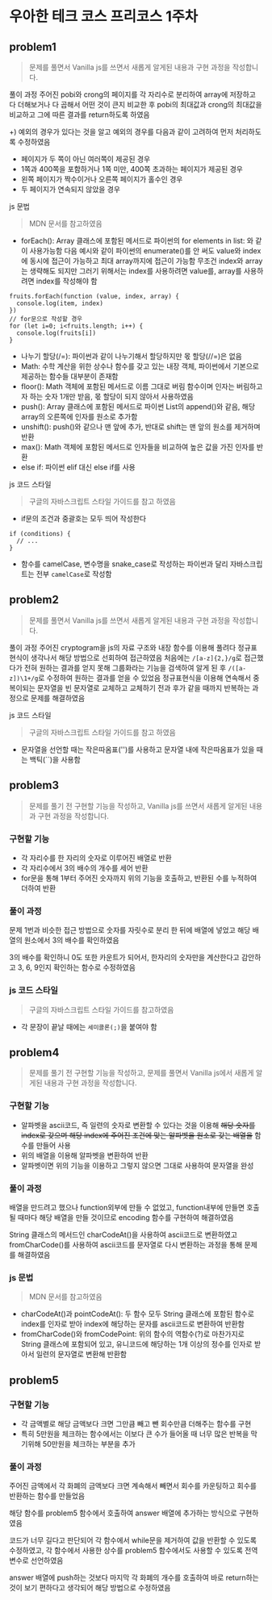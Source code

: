 # 우아한 테크 코스 프리코스 1주차
## problem1
> 문제를 풀면서 Vanilla js를 쓰면서 새롭게 알게된 내용과 구현 과정을 작성합니다.

풀이 과정
주어진 pobi와 crong의 페이지를 각 자리수로 분리하여 array에 저장하고
다 더해보거나 다 곱해서 어떤 것이 큰지 비교한 후
pobi의 최대값과 crong의 최대값을 비교하고 그에 따른 결과를 return하도록 하였음

+) 예외의 경우가 있다는 것을 알고 예외의 경우를 다음과 같이 고려하여 먼저 처리하도록 수정하였음
* 페이지가 두 쪽이 아닌 여러쪽이 제공된 경우
* 1쪽과 400쪽을 포함하거나 1쪽 미만, 400쪽 초과하는 페이지가 제공된 경우
* 왼쪽 페이지가 짝수이거나 오른쪽 페이지가 홀수인 경우
* 두 페이지가 연속되지 않았을 경우

js 문법
> MDN 문서를 참고하였음
* forEach(): Array 클래스에 포함된 메서드로 파이썬의 for elements in list: 와 같이 사용가능함
  다음 예시와 같이 파이썬의 enumerate()를 안 써도 value와 index에 동시에 접근이 가능하고 최대 array까지에 접근이 가능함
  무조건 index와 array는 생략해도 되지만 그러기 위해서는 index를 사용하려면 value를, array를 사용하려면 index를 작성해야 함
```
fruits.forEach(function (value, index, array) {
  console.log(item, index)
})
// for문으로 작성할 경우
for (let i=0; i<fruits.length; i++) {
  console.log(fruits[i])
}
```
* 나누기 할당(/=): 파이썬과 같이 나누기해서 할당하지만 몫 할당(//=)은 없음
* Math: 수학 계산을 위한 상수나 함수를 갖고 있는 내장 객체, 파이썬에서 기본으로 제공하는 함수들 대부분이 존재함
* floor(): Math 객체에 포함된 메서드로 이름 그대로 버림 함수이며 인자는 버림하고자 하는 숫자 1개만 받음, 몫 할당이 되지 않아서 사용하였음
* push(): Array 클래스에 포함된 메서드로 파이썬 List의 append()와 같음, 해당 array의 오른쪽에 인자를 원소로 추가함
* unshift(): push()와 같으나 맨 앞에 추가, 반대로 shift는 맨 앞의 원소를 제거하며 반환
* max(): Math 객체에 포함된 메서드로 인자들을 비교하여 높은 값을 가진 인자를 반환
* else if: 파이썬 elif 대신 else if를 사용

js 코드 스타일
> 구글의 자바스크립트 스타일 가이드를 참고 하였음
* if문의 조건과 중괄호는 모두 띄어 작성한다
```
if (conditions) {
  // ...
}
```
* 함수를 camelCase, 변수명을 snake_case로 작성하는 파이썬과 달리 자바스크립트는 전부 `camelCase`로 작성함

## problem2
> 문제를 풀면서 Vanilla js를 쓰면서 새롭게 알게된 내용과 구현 과정을 작성합니다.

풀이 과정
주어진 cryptogram을 js의 자료 구조와 내장 함수를 이용해 풀려다 정규표현식이 생각나서 해당 방법으로 선회하여 접근하였음
처음에는 `/[a-z]{2,}/g`로 접근했다가 전혀 원하는 결과를 얻지 못해 그룹화라는 기능을 검색하여 알게 된 후
`/([a-z])\1+/g`로 수정하여 원하는 결과를 얻을 수 있었음
정규표현식을 이용해 연속해서 중복이되는 문자열을 빈 문자열로 교체하고
교체하기 전과 후가 같을 때까지 반복하는 과정으로 문제를 해결하였음

js 코드 스타일
> 구글의 자바스크립트 스타일 가이드를 참고 하였음
* 문자열을 선언할 때는 작은따옴표('')를 사용하고 문자열 내에 작은따옴표가 있을 때는 백틱(``)을 사용함

## problem3

> 문제를 풀기 전 구현할 기능을 작성하고, Vanilla js를 쓰면서 새롭게 알게된 내용과 구현 과정을 작성합니다.

### 구현할 기능

* 각 자리수를 한 자리의 숫자로 이루어진 배열로 반환
* 각 자리수에서 3의 배수의 개수를 세어 반환
* for문을 통해 1부터 주어진 숫자까지 위의 기능을 호출하고, 반환된 수를 누적하여 더하여 반환

### 풀이 과정

문제 1번과 비슷한 접근 방법으로 숫자를 자릿수로 분리 한 뒤에 배열에 넣었고 해당 배열의 원소에서 3의 배수를 확인하였음

3의 배수를 확인하니 0도 또한 카운트가 되어서, 한자리의 숫자만을 계산한다고 감안하고 3, 6, 9인지 확인하는 함수로 수정하였음

### js 코드 스타일

> 구글의 자바스크립트 스타일 가이드를 참고하였음

* 각 문장이 끝날 때에는 `세미콜론(;)`을 붙여야 함



## problem4

> 문제를 풀기 전 구현할 기능을 작성하고, 문제를 풀면서 Vanilla js에서 새롭게 알게된 내용과 구현 과정을 작성합니다.

### 구현할 기능

* 알파벳을 ascii코드, 즉 일련의 숫자로 변환할 수 있다는 것을 이용해 ~~해당 숫자를 index로 갖으며 해당 index에 주어진 조건에 맞는 알파벳을 원소로 갖는 배열을~~ 함수를 만들어 사용
* 위의 배열을 이용해 알파벳을 변환하여 반환
* 알파벳이면 위의 기능을 이용하고 그렇지 않으면 그대로 사용하여 문자열을 완성

### 풀이 과정

배열을 만드려고 했으나 function외부에 만들 수 없었고, function내부에 만들면 호출 될 때마다 해당 배열을 만들 것이므로 encoding 함수를 구현하여 해결하였음

String 클래스의 메서드인 charCodeAt()을 사용하여 ascii코드로 변환하였고 fromCharCode()를 사용하여 ascii코드를 문자열로 다시 변환하는 과정을 통해 문제를 해결하였음

### js 문법

> MDN 문서를 참고하였음

* charCodeAt()과 pointCodeAt(): 두 함수 모두 String 클래스에 포함된 함수로 index를 인자로 받아 index에 해당하는 문자를 ascii코드로 변환하여 반환함
* fromCharCode()와 fromCodePoint: 위의 함수의 역함수(?)로 마찬가지로 String 클래스에 포함되어 있고, 유니코드에 해당하는 1개 이상의 정수를 인자로 받아서 일련의 문자열로 변환해 반환함



## problem5

### 구현할 기능

* 각 금액별로 해당 금액보다 크면 그만큼 빼고 뺀 회수만큼 더해주는 함수를 구현
* 특히 5만원을 체크하는 함수에서는 이보다 큰 수가 들어올 때 너무 많은 반복을 막기위해 50만원을 체크하는 부분을 추가

### 풀이 과정

주어진 금액에서 각 화폐의 금액보다 크면 계속해서 빼면서 회수를 카운팅하고 회수를 반환하는 함수를 만들었음

해당 함수를 problem5 함수에서 호출하여 answer 배열에 추가하는 방식으로 구현하였음

코드가 너무 길다고 판단되어 각 함수에서 while문을 제거하여 값을 반환할 수 있도록 수정하였고, 각 함수에서 사용한 상수를 problem5 함수에서도 사용할 수 있도록 전역변수로 선언하였음

answer 배열에 push하는 것보다 마지막 각 화폐의 개수를 호출하여 바로 return하는 것이 보기 편하다고 생각되어 해당 방법으로 수정하였음

